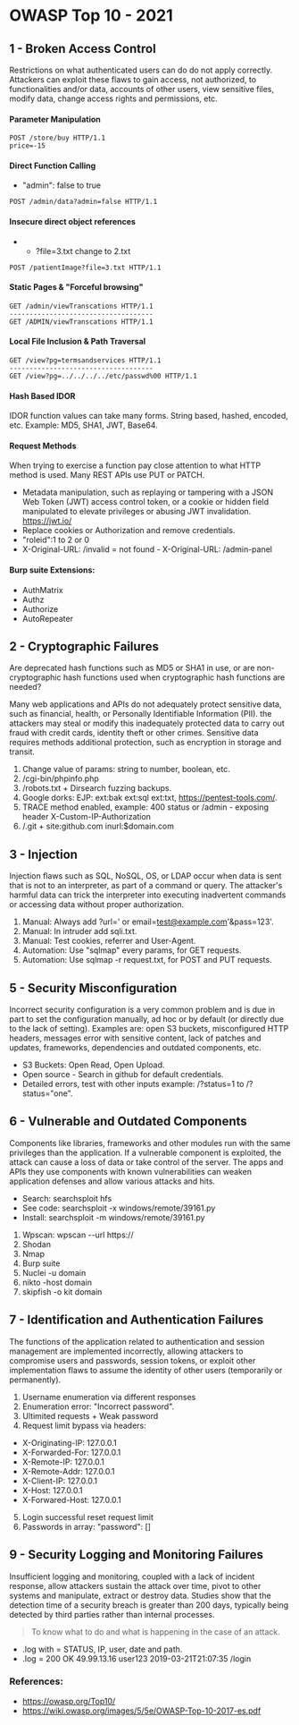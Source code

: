 # OWASP Top 10 - 2021

## 1 - Broken Access Control

Restrictions on what authenticated users can do do not apply
correctly. Attackers can exploit these flaws to gain access, not
authorized, to functionalities and/or data, accounts of other users, view sensitive files,
modify data, change access rights and permissions, etc.

#### Parameter Manipulation
```http
POST /store/buy HTTP/1.1
price=-15
```

#### Direct Function Calling
* "admin": false to true
```http
POST /admin/data?admin=false HTTP/1.1
```
#### Insecure direct object references
*  - ?file=3.txt change to 2.txt
```http
POST /patientImage?file=3.txt HTTP/1.1
```

#### Static Pages & "Forceful browsing"
```http
GET /admin/viewTranscations HTTP/1.1
------------------------------------
GET /ADMIN/viewTranscations HTTP/1.1
```

#### Local File Inclusion & Path Traversal
```http
GET /view?pg=termsandservices HTTP/1.1
------------------------------------
GET /view?pg=../../../../etc/passwd%00 HTTP/1.1
```

#### Hash Based IDOR
IDOR function values can take many forms. String based, hashed, encoded, etc.
Example: MD5, SHA1, JWT, Base64.

#### Request Methods
When trying to exercise a function pay close attention to what HTTP method is used.
Many REST APIs use PUT or PATCH.

* Metadata manipulation, such as replaying or tampering with a JSON Web Token (JWT) access control token, or a cookie or hidden field manipulated to elevate privileges or abusing JWT invalidation.
https://jwt.io/
* Replace cookies or Authorization and remove credentials.  
* "roleid":1 to 2 or 0
* X-Original-URL: /invalid = not found - X-Original-URL: /admin-panel

#### Burp suite Extensions:
* AuthMatrix
* Authz
* Authorize
* AutoRepeater


## 2 - Cryptographic Failures

Are deprecated hash functions such as MD5 or SHA1 in use, or are non-cryptographic hash functions used when cryptographic hash functions are needed?

Many web applications and APIs do not adequately protect sensitive data, such as
financial, health, or Personally Identifiable Information (PII). the attackers
may steal or modify this inadequately protected data to carry out fraud
with credit cards, identity theft or other crimes. Sensitive data requires methods
additional protection, such as encryption in storage and transit.

1) Change value of params: string to number, boolean, etc.
2) /cgi-bin/phpinfo.php
3) /robots.txt + Dirsearch fuzzing backups.
4) Google dorks: EJP: ext:bak ext:sql ext:txt, https://pentest-tools.com/.
5) TRACE method enabled, example: 400 status or /admin - exposing header X-Custom-IP-Authorization
6) /.git + site:github.com inurl:$domain.com

## 3 - Injection

Injection flaws such as SQL, NoSQL, OS, or LDAP occur when data is sent that is not
to an interpreter, as part of a command or query. The attacker's harmful data
can trick the interpreter into executing inadvertent commands or accessing data without
proper authorization.

1) Manual: Always add ?url=' or email=test@example.com'&pass=123'.
2) Manual: In intruder add sqli.txt.
3) Manual: Test cookies, referrer and User-Agent.
4) Automation: Use "sqlmap" every params, for GET requests.
5) Automation: Use sqlmap -r request.txt, for POST and PUT requests.

## 5 - Security Misconfiguration

Incorrect security configuration is a very common problem and is due in part to
set the configuration manually, ad hoc or by default (or directly due to the lack of
setting). Examples are: open S3 buckets, misconfigured HTTP headers, messages
error with sensitive content, lack of patches and updates, frameworks, dependencies and
outdated components, etc.

* S3 Buckets: Open Read, Open Upload.
* Open source - Search in github for default credentials.
* Detailed errors, test with other inputs example: /?status=1 to /?status="one".

## 6 - Vulnerable and Outdated Components

Components like libraries, frameworks and other modules run with the same
privileges than the application. If a vulnerable component is exploited, the attack can cause
a loss of data or take control of the server. The apps and APIs they use
components with known vulnerabilities can weaken application defenses and
allow various attacks and hits.

- Search: searchsploit hfs
- See code: searchsploit -x windows/remote/39161.py
- Install: searchsploit -m windows/remote/39161.py

1) Wpscan: wpscan --url https://
2) Shodan
3) Nmap
4) Burp suite
5) Nuclei -u domain
6) nikto -host domain
7) skipfish -o kit domain

## 7 - Identification and Authentication Failures 

The functions of the application related to authentication and session management are
implemented incorrectly, allowing attackers to compromise users and
passwords, session tokens, or exploit other implementation flaws to assume the
identity of other users (temporarily or permanently).

1) Username enumeration via different responses
2) Enumeration error: "Incorrect password".
3) Ultimited requests + Weak password 
4) Request limit bypass via headers:
* X-Originating-IP: 127.0.0.1
* X-Forwarded-For: 127.0.0.1
* X-Remote-IP: 127.0.0.1
* X-Remote-Addr: 127.0.0.1
* X-Client-IP: 127.0.0.1
* X-Host: 127.0.0.1
* X-Forwared-Host: 127.0.0.1
5) Login successful reset request limit
6) Passwords in array: "password": []

## 9 - Security Logging and Monitoring Failures 

Insufficient logging and monitoring, coupled with a lack of incident response, allow
attackers sustain the attack over time, pivot to other systems and manipulate, extract or
destroy data. Studies show that the detection time of a security breach is
greater than 200 days, typically being detected by third parties rather than internal processes.

> To know what to do and what is happening in the case of an attack.
* .log with = STATUS, IP, user, date and path.
* .log = 200 OK 49.99.13.16 user123 2019-03-21T21:07:35 /login

### References:
* https://owasp.org/Top10/
* https://wiki.owasp.org/images/5/5e/OWASP-Top-10-2017-es.pdf
